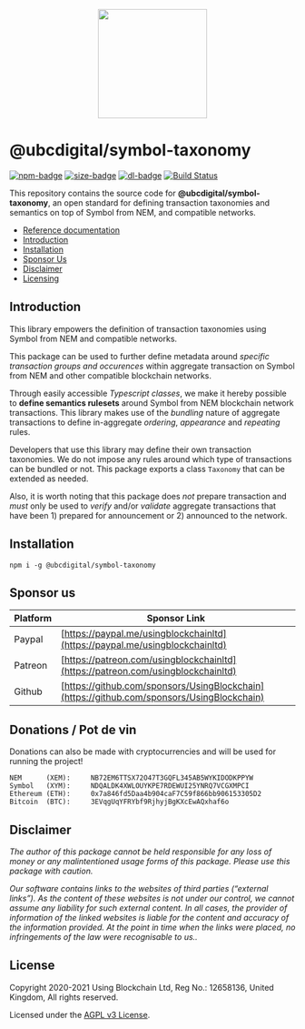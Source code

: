 <p align="center"><img src="https://ubc.digital/wp-content/uploads/2021/04/logo-using-blockchain.png" width="192"></p>

# @ubcdigital/symbol-taxonomy

[![npm-badge][npm-badge]][npm-url]
[![size-badge][size-badge]][npm-url]
[![dl-badge][dl-badge]][npm-url]
[![Build Status](https://travis-ci.com/UsingBlockchain/UBCDigitalTools.svg?branch=master)](https://travis-ci.com/UsingBlockchain/UBCDigitalTools)

This repository contains the source code for **@ubcdigital/symbol-taxonomy**, an open standard for defining transaction taxonomies and semantics on top of Symbol from NEM, and compatible networks.

- [Reference documentation][ref-docs]
- [Introduction](#introduction)
- [Installation](#installation)
- [Sponsor Us](#sponsor-us)
- [Disclaimer](#disclaimer)
- [Licensing](#license)

## Introduction

This library empowers the definition of transaction taxonomies using Symbol from NEM and compatible networks.

This package can be used to further define metadata around *specific transaction groups and occurences* within aggregate transaction on Symbol from NEM and other compatible blockchain networks.

Through easily accessible *Typescript classes*, we make it hereby possible to **define semantics rulesets** around Symbol from NEM blockchain network transactions. This library makes use of the *bundling* nature of aggregate transactions to define in-aggregate *ordering*, *appearance* and *repeating* rules.

Developers that use this library may define their own transaction taxonomies. We do not impose any rules around which type of transactions can be bundled or not. This package exports a class `Taxonomy` that can be extended as needed.

Also, it is worth noting that this package does *not* prepare transaction and *must* only be used to *verify* and/or *validate* aggregate transactions that have been 1) prepared for announcement or 2) announced to the network.

## Installation

`npm i -g @ubcdigital/symbol-taxonomy`

## Sponsor us

| Platform | Sponsor Link |
| --- | --- |
| Paypal | [https://paypal.me/usingblockchainltd](https://paypal.me/usingblockchainltd) |
| Patreon | [https://patreon.com/usingblockchainltd](https://patreon.com/usingblockchainltd) |
| Github | [https://github.com/sponsors/UsingBlockchain](https://github.com/sponsors/UsingBlockchain) |

## Donations / Pot de vin

Donations can also be made with cryptocurrencies and will be used for running the project!

    NEM      (XEM):     NB72EM6TTSX72O47T3GQFL345AB5WYKIDODKPPYW
    Symbol   (XYM):     NDQALDK4XWLOUYKPE7RDEWUI25YNRQ7VCGXMPCI
    Ethereum (ETH):     0x7a846fd5Daa4b904caF7C59f866bb906153305D2
    Bitcoin  (BTC):     3EVqgUqYFRYbf9RjhyjBgKXcEwAQxhaf6o

## Disclaimer

  *The author of this package cannot be held responsible for any loss of money or any malintentioned usage forms of this package. Please use this package with caution.*

  *Our software contains links to the websites of third parties (“external links”). As the content of these websites is not under our control, we cannot assume any liability for such external content. In all cases, the provider of information of the linked websites is liable for the content and accuracy of the information provided. At the point in time when the links were placed, no infringements of the law were recognisable to us..*

## License

Copyright 2020-2021 Using Blockchain Ltd, Reg No.: 12658136, United Kingdom, All rights reserved.

Licensed under the [AGPL v3 License](LICENSE).

[ref-docs]: https://symbol-taxonomy.symbol.ninja/

[npm-url]: https://www.npmjs.com/package/@ubcdigital/symbol-taxonomy
[npm-badge]: https://img.shields.io/npm/v/@ubcdigital/symbol-taxonomy
[size-badge]: https://img.shields.io/bundlephobia/min/@ubcdigital/symbol-taxonomy
[dl-badge]: https://img.shields.io/npm/dt/@ubcdigital/symbol-taxonomy
